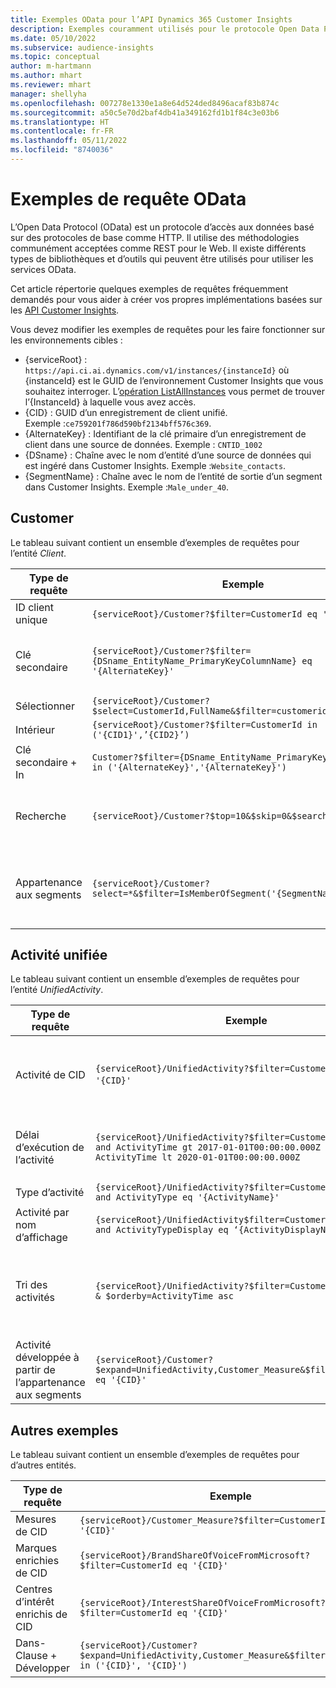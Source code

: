 ```yaml
---
title: Exemples OData pour l’API Dynamics 365 Customer Insights
description: Exemples couramment utilisés pour le protocole Open Data Protocol (OData) pour interroger les API Customer Insights afin d’examiner les données.
ms.date: 05/10/2022
ms.subservice: audience-insights
ms.topic: conceptual
author: m-hartmann
ms.author: mhart
ms.reviewer: mhart
manager: shellyha
ms.openlocfilehash: 007278e1330e1a8e64d524ded8496acaf83b874c
ms.sourcegitcommit: a50c5e70d2baf4db41a349162fd1b1f84c3e03b6
ms.translationtype: HT
ms.contentlocale: fr-FR
ms.lasthandoff: 05/11/2022
ms.locfileid: "8740036"
---
```

# <a name="odata-query-examples"></a>Exemples de requête OData

L’Open Data Protocol (OData) est un protocole d’accès aux données basé sur des protocoles de base comme HTTP. Il utilise des méthodologies communément acceptées comme REST pour le Web. Il existe différents types de bibliothèques et d’outils qui peuvent être utilisés pour utiliser les services OData.

Cet article répertorie quelques exemples de requêtes fréquemment demandés pour vous aider à créer vos propres implémentations basées sur les [API Customer Insights](apis.md).

Vous devez modifier les exemples de requêtes pour les faire fonctionner sur les environnements cibles : 

- {serviceRoot} : `https://api.ci.ai.dynamics.com/v1/instances/{instanceId}` où {instanceId} est le GUID de l’environnement Customer Insights que vous souhaitez interroger. L’[opération ListAllInstances](https://developer.ci.ai.dynamics.com/api-details#api=CustomerInsights&operation=Get-all-instances) vous permet de trouver l’{InstanceId} à laquelle vous avez accès.
- {CID} : GUID d’un enregistrement de client unifié. Exemple :`ce759201f786d590bf2134bff576c369`.
- {AlternateKey} : Identifiant de la clé primaire d’un enregistrement de client dans une source de données. Exemple : `CNTID_1002`
- {DSname} : Chaîne avec le nom d’entité d’une source de données qui est ingéré dans Customer Insights. Exemple :`Website_contacts`.
- {SegmentName} : Chaîne avec le nom de l’entité de sortie d’un segment dans Customer Insights. Exemple :`Male_under_40`.

## <a name="customer"></a>Customer

Le tableau suivant contient un ensemble d’exemples de requêtes pour l’entité *Client*.


|Type de requête |Exemple  | Note  |
|---------|---------|---------|
|ID client unique     | `{serviceRoot}/Customer?$filter=CustomerId eq '{CID}'`          |  |
|Clé secondaire    | `{serviceRoot}/Customer?$filter={DSname_EntityName_PrimaryKeyColumnName} eq '{AlternateKey}' `         |  Les clés secondaires persistent dans l’entité client unifiée       |
|Sélectionner   | `{serviceRoot}/Customer?$select=CustomerId,FullName&$filter=customerid eq '1'`        |         |
|Intérieur    | `{serviceRoot}/Customer?$filter=CustomerId in ('{CID1}',’{CID2}’)`        |         |
|Clé secondaire + In   | `Customer?$filter={DSname_EntityName_PrimaryKeyColumnName} in ('{AlternateKey}','{AlternateKey}')`         |         |
|Recherche  | `{serviceRoot}/Customer?$top=10&$skip=0&$search="string"`        |   Renvoie les 10 premiers résultats pour une chaîne de recherche      |
|Appartenance aux segments  | `{serviceRoot}/Customer?select=*&$filter=IsMemberOfSegment('{SegmentName}')&$top=10  `     | Renvoie un nombre prédéfini de lignes à partir de l’entité de segmentation.      |

## <a name="unified-activity"></a>Activité unifiée

Le tableau suivant contient un ensemble d’exemples de requêtes pour l’entité *UnifiedActivity*.

|Type de requête |Exemple  | Note  |
|---------|---------|---------|
|Activité de CID     | `{serviceRoot}/UnifiedActivity?$filter=CustomerId eq '{CID}'`          | Répertorie les activités d’un profil client spécifique |
|Délai d’exécution de l’activité    | `{serviceRoot}/UnifiedActivity?$filter=CustomerId eq '{CID}' and ActivityTime gt 2017-01-01T00:00:00.000Z and ActivityTime lt 2020-01-01T00:00:00.000Z`     |  Activités d’un profil client dans un délai d’exécution       |
|Type d’activité    |   `{serviceRoot}/UnifiedActivity?$filter=CustomerId eq '{CID}' and ActivityType eq '{ActivityName}'`        |         |
|Activité par nom d’affichage     | `{serviceRoot}/UnifiedActivity$filter=CustomerId eq ‘{CID}’ and ActivityTypeDisplay eq ‘{ActivityDisplayName}’ `        | |
|Tri des activités    | `{serviceRoot}/UnifiedActivity?$filter=CustomerId eq ‘{CID}’ & $orderby=ActivityTime asc`     |  Trier les activités dans l’ordre croissant ou décroissant       |
|Activité développée à partir de l’appartenance aux segments  |   `{serviceRoot}/Customer?$expand=UnifiedActivity,Customer_Measure&$filter=CustomerId eq '{CID}'`     |         |

## <a name="other-examples"></a>Autres exemples

Le tableau suivant contient un ensemble d’exemples de requêtes pour d’autres entités.

|Type de requête |Exemple  | Note  |
|---------|---------|---------|
|Mesures de CID    | `{serviceRoot}/Customer_Measure?$filter=CustomerId eq '{CID}'`          |  |
|Marques enrichies de CID    | `{serviceRoot}/BrandShareOfVoiceFromMicrosoft?$filter=CustomerId eq '{CID}'`  |       |
|Centres d’intérêt enrichis de CID    |   `{serviceRoot}/InterestShareOfVoiceFromMicrosoft?$filter=CustomerId eq '{CID}'`       |         |
|Dans-Clause + Développer     | `{serviceRoot}/Customer?$expand=UnifiedActivity,Customer_Measure&$filter=CustomerId in ('{CID}', '{CID}')`         | |
